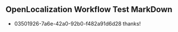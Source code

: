 ## OpenLocalization Workflow Test MarkDown
* 03501926-7a6e-42a0-92b0-f482a91d6d28 thanks!

<!--HONumber=Jul16_HO5-->


